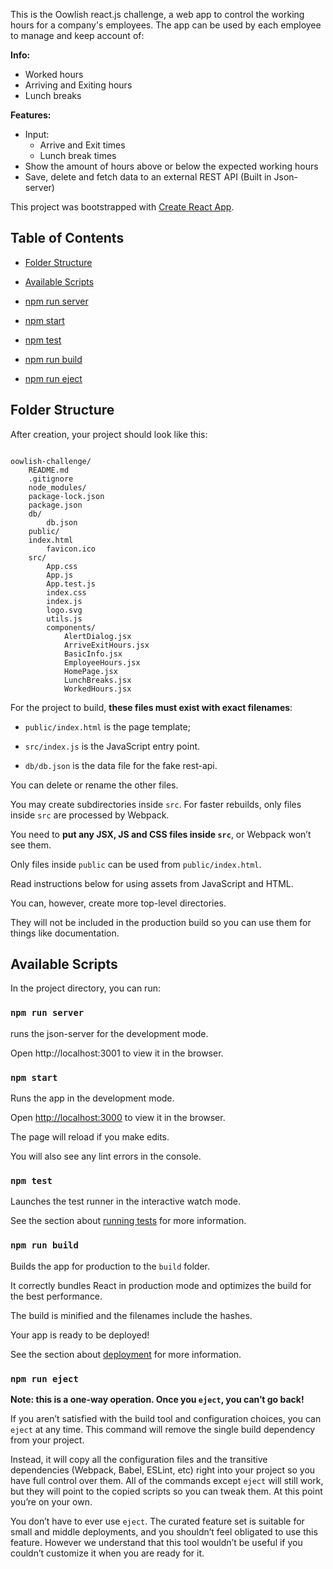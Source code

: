 This is the Oowlish react.js challenge, a web app to control the working hours for a company's employees. The app can be used by each employee to manage and keep account of:

**Info:**

- Worked hours
- Arriving and Exiting hours
- Lunch breaks

**Features:**

- Input:
  - Arrive and Exit times
  - Lunch break times
- Show the amount of hours above or below the expected working hours
- Save, delete and fetch data to an external REST API (Built in Json-server)

This project was bootstrapped with [Create React App](https://github.com/facebookincubator/create-react-app).

## Table of Contents

- [Folder Structure](#folder-structure)

- [Available Scripts](#available-scripts)

- [npm run server](#npm-run-server)

- [npm start](#npm-start)

- [npm test](#npm-test)

- [npm run build](#npm-run-build)

- [npm run eject](#npm-run-eject)

## Folder Structure

After creation, your project should look like this:

```

oowlish-challenge/
	README.md
  	.gitignore
	node_modules/
	package-lock.json
	package.json
	db/
	    db.json
	public/
	index.html
		favicon.ico
	src/
		App.css
		App.js
		App.test.js
		index.css
		index.js
		logo.svg
		utils.js
		components/
			AlertDialog.jsx
			ArriveExitHours.jsx
			BasicInfo.jsx
			EmployeeHours.jsx
			HomePage.jsx
			LunchBreaks.jsx
			WorkedHours.jsx

```

For the project to build, **these files must exist with exact filenames**:

- `public/index.html` is the page template;

- `src/index.js` is the JavaScript entry point.

- `db/db.json` is the data file for the fake rest-api.

You can delete or rename the other files.

You may create subdirectories inside `src`. For faster rebuilds, only files inside `src` are processed by Webpack.<br>

You need to **put any JSX, JS and CSS files inside `src`**, or Webpack won’t see them.

Only files inside `public` can be used from `public/index.html`.<br>

Read instructions below for using assets from JavaScript and HTML.

You can, however, create more top-level directories.<br>

They will not be included in the production build so you can use them for things like documentation.

## Available Scripts

In the project directory, you can run:

### `npm run server`

runs the json-server for the development mode.<br>

Open http://localhost:3001 to view it in the browser.

### `npm start`

Runs the app in the development mode.<br>

Open [http://localhost:3000](http://localhost:3000) to view it in the browser.

The page will reload if you make edits.<br>

You will also see any lint errors in the console.

### `npm test`

Launches the test runner in the interactive watch mode.<br>

See the section about [running tests](#running-tests) for more information.

### `npm run build`

Builds the app for production to the `build` folder.<br>

It correctly bundles React in production mode and optimizes the build for the best performance.

The build is minified and the filenames include the hashes.<br>

Your app is ready to be deployed!

See the section about [deployment](#deployment) for more information.

### `npm run eject`

**Note: this is a one-way operation. Once you `eject`, you can’t go back!**

If you aren’t satisfied with the build tool and configuration choices, you can `eject` at any time. This command will remove the single build dependency from your project.

Instead, it will copy all the configuration files and the transitive dependencies (Webpack, Babel, ESLint, etc) right into your project so you have full control over them. All of the commands except `eject` will still work, but they will point to the copied scripts so you can tweak them. At this point you’re on your own.

You don’t have to ever use `eject`. The curated feature set is suitable for small and middle deployments, and you shouldn’t feel obligated to use this feature. However we understand that this tool wouldn’t be useful if you couldn’t customize it when you are ready for it.
